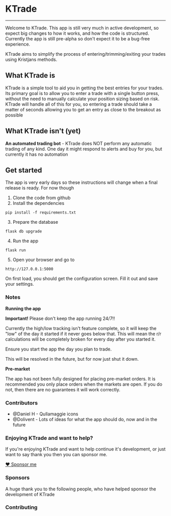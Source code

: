 # KTrade

---

Welcome to KTrade. This app is still very much in active development, so expect big changes to how it works, and how the code is structured.
Currently the app is still pre-alpha so don't expect it to be a bug-free experience.

KTrade aims to simplify the process of entering/trimming/exiting your trades using Kristjans methods.

## What KTrade is

KTrade is a simple tool to aid you in getting the best entries for your trades. Its primary goal is to allow you to enter a trade with a
single button press, without the need to manually calculate your position sizing based on risk. KTrade will handle all of this for you,
so entering a trade should take a matter of seconds allowing you to get an entry as close to the breakout as possible

## What KTrade isn't (yet)

**An automated trading bot** - KTrade does NOT perform any automatic trading of any kind. One day it might respond to alerts and buy for you, but currently it has no automation

## Get started

The app is very early days so these instructions will change when a final release is ready. For now though

1. Clone the code from github
2. Install the dependencies

```shell
pip install -f requirements.txt
```

3. Prepare the database

```
flask db upgrade
```

4. Run the app

```
flask run
```

5. Open your browser and go to

```
http://127.0.0.1:5000
```

On first load, you should get the configuration screen. Fill it out and save your settings.

### Notes

**Running the app**

**Important!** Please don't keep the app running 24/7!!

Currently the high/low tracking isn't feature complete, so it will keep the "low" of the day it started if it never goes below that.
This will mean the r/r calculations will be completely broken for every day after you started it.

Ensure you start the app the day you plan to trade.

This will be resolved in the future, but for now just shut it down.

**Pre-market**

The app has not been fully designed for placing pre-market orders. It is recommended you only place orders when the markets
are open. If you do not, then there are no guarantees it will work correctly.

### Contributors

- @Daniel H - Qullamaggie icons
- @Dolivent - Lots of ideas for what the app should do, now and in the future

### Enjoying KTrade and want to help?

If you're enjoying KTrade and want to help continue it's development, or just want to say thank you then you can sponsor me.

[:heart: Sponsor me](https://github.com/sponsors/pareeohnos)

### Sponsors

A huge thank you to the following people, who have helped sponsor the development of KTrade

### Contributing
